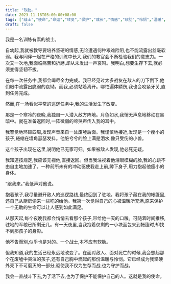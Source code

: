 ```yaml
---
title: "软肋。"
date: 2023-11-18T05:00:00+08:00
tags: ["战士","使命","命运","转变","保护","成长","情感","软肋","怜悯","温暖","Claude"]
draft: false
--- 
```


我是一名训练有素的战士。

自幼起,我就被教导要培养坚硬的情感,无论遭遇何种艰难险阻,也不能流露出丝毫软弱。我与同伴一起在严格的训练中长大,我们的教官会不断检验我们的意志力。一次又一次地,我面临痛苦和折磨,却从未发出一声哀鸣。我明白,想要生存下去,就必须变得坚韧不拔。

在每一次任务中,我都会竭尽全力完成。我已经见过太多战友在敌人的刀下倒下,他们眼中流露出脆弱的哀恸。而我,必须站着离开。哪怕遍体鳞伤,我也会咬紧牙关,直到任务完成。

然而,在一场看似平常的巡逻任务中,我的生活发生了改变。

那是一个寒冷的夜晚,我独自一人潜入敌方阵地。月色如水,我悄无声息地移动在黑暗中。就在准备返回时,一阵微弱的啼哭声传入我的耳中。

我警觉地环顾四周,发现声音来自一处废墟后面。我谨慎地接近,发现是一个瘦小的孩子,蜷缩在墙角瑟瑟发抖。他脏兮兮的脸上满是泪水,像只受伤的小兽。

这个孩子出现在这里,说明他已无家可归。如果被敌人发现,他必死无疑。

我知道按规定,我应该无视他,直接返回。但当我注视着他泪眼模糊的脸,我的心跳不由自主地加速了。一种前所未有的冲动驱使我走上前,蹲下身子,用力抱起他瘦小的身体。

“跟我来。”我低声对他说。

抱着孩子,我尽量避开敌人的巡逻路线,最终回到了驻地。我将孩子藏在我的帐篷里,还自己从厨房偷来一些吃的给他。我第一次觉得自己的心被温暖所充满,原来保护一个无助的生命可以让人感到如此满足。

从那天起,每个夜晚我都会悄悄去看那个孩子,带给他一天的口粮。可随着时间推移,驻地的军粮已所剩无几。有一天夜里,当我抱着仅剩的一小块面包来到帐篷时,却找不到那孩子的身影。

他不告而别,似乎也是对的。一个战士,本不应有软肋。

但我知道,我的生活已经永远地改变了。在面对敌人、面对死亡的时候,我会想起那个在废墟中哭泣的孩子,还有自己胸中燃起的那份温暖与怜悯。它已经成为我坚硬外壳下不可磨灭的一部分,驱使我不仅为生存而战,也为守护而战。

我会一直战斗下去,为了活下去,也为了保护不能保护自己的人。这就是我的使命。